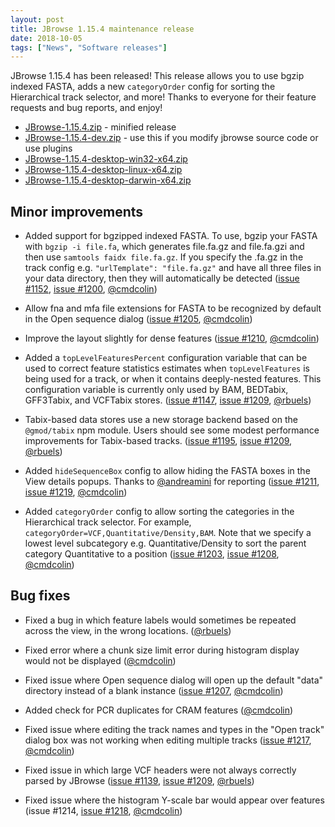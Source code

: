 ```yaml
---
layout: post
title: JBrowse 1.15.4 maintenance release
date: 2018-10-05
tags: ["News", "Software releases"]
---
```


JBrowse 1.15.4 has been released! This release allows you to use bgzip indexed
FASTA, adds a new `categoryOrder` config for sorting the Hierarchical track
selector, and more! Thanks to everyone for their feature requests and bug
reports, and enjoy!

- [JBrowse-1.15.4.zip](https://github.com/GMOD/jbrowse/releases/download/1.15.4-release/JBrowse-1.15.4.zip) -
  minified release
- [JBrowse-1.15.4-dev.zip](https://github.com/GMOD/jbrowse/archive/1.15.4-release.zip) -
  use this if you modify jbrowse source code or use plugins
- [JBrowse-1.15.4-desktop-win32-x64.zip](https://github.com/GMOD/jbrowse/releases/download/1.15.4-release/JBrowse-1.15.4-desktop-win32-x64.zip)
- [JBrowse-1.15.4-desktop-linux-x64.zip](https://github.com/GMOD/jbrowse/releases/download/1.15.4-release/JBrowse-1.15.4-desktop-linux-x64.zip)
- [JBrowse-1.15.4-desktop-darwin-x64.zip](https://github.com/GMOD/jbrowse/releases/download/1.15.4-release/JBrowse-1.15.4-desktop-darwin-x64.zip)

## Minor improvements

- Added support for bgzipped indexed FASTA. To use, bgzip your FASTA with
  `bgzip -i file.fa`, which generates file.fa.gz and file.fa.gzi and then use
  `samtools faidx file.fa.gz`. If you specify the .fa.gz in the track config
  e.g. `"urlTemplate": "file.fa.gz"` and have all three files in your data
  directory, then they will automatically be detected
  (<a href="https://github.com/gmod/jbrowse/issues/1152">issue #1152</a>,
  <a href="https://github.com/gmod/jbrowse/pull/1200">issue #1200</a>,
  <a href="https://github.com/cmdcolin">@cmdcolin</a>)

- Allow fna and mfa file extensions for FASTA to be recognized by default in the
  Open sequence dialog
  (<a href="https://github.com/gmod/jbrowse/issues/1205">issue #1205</a>,
  <a href="https://github.com/cmdcolin">@cmdcolin</a>)

- Improve the layout slightly for dense features
  (<a href="https://github.com/gmod/jbrowse/issues/1210">issue #1210</a>,
  <a href="https://github.com/cmdcolin">@cmdcolin</a>)

- Added a `topLevelFeaturesPercent` configuration variable that can be used to
  correct feature statistics estimates when `topLevelFeatures` is being used for
  a track, or when it contains deeply-nested features. This configuration
  variable is currently only used by BAM, BEDTabix, GFF3Tabix, and VCFTabix
  stores. (<a href="https://github.com/gmod/jbrowse/issues/1147">issue
  #1147</a>, <a href="https://github.com/gmod/jbrowse/pull/1209">issue
  #1209</a>, <a href="https://github.com/rbuels">@rbuels</a>)

- Tabix-based data stores use a new storage backend based on the `@gmod/tabix`
  npm module. Users should see some modest performance improvements for
  Tabix-based tracks.
  (<a href="https://github.com/gmod/jbrowse/issues/1195">issue #1195</a>,
  <a href="https://github.com/gmod/jbrowse/pull/1209">issue #1209</a>,
  <a href="https://github.com/rbuels">@rbuels</a>)

- Added `hideSequenceBox` config to allow hiding the FASTA boxes in the View
  details popups. Thanks to
  <a href="https://github.com/andreamini">@andreamini</a> for reporting
  (<a href="https://github.com/gmod/jbrowse/issues/1211">issue #1211</a>,
  <a href="https://github.com/gmod/jbrowse/pull/1219">issue #1219</a>,
  <a href="https://github.com/cmdcolin">@cmdcolin</a>)

- Added `categoryOrder` config to allow sorting the categories in the
  Hierarchical track selector. For example,
  `categoryOrder=VCF,Quantitative/Density,BAM`. Note that we specify a lowest
  level subcategory e.g. Quantitative/Density to sort the parent category
  Quantitative to a position
  (<a href="https://github.com/gmod/jbrowse/issues/1203">issue #1203</a>,
  <a href="https://github.com/gmod/jbrowse/pull/1208">issue #1208</a>,
  <a href="https://github.com/cmdcolin">@cmdcolin</a>)

## Bug fixes

- Fixed a bug in which feature labels would sometimes be repeated across the
  view, in the wrong locations.
  (<a href="https://github.com/rbuels">@rbuels</a>)

- Fixed error where a chunk size limit error during histogram display would not
  be displayed (<a href="https://github.com/cmdcolin">@cmdcolin</a>)

- Fixed issue where Open sequence dialog will open up the default "data"
  directory instead of a blank instance
  (<a href="https://github.com/gmod/jbrowse/issues/1207">issue #1207</a>,
  <a href="https://github.com/cmdcolin">@cmdcolin</a>)

- Added check for PCR duplicates for CRAM features
  (<a href="https://github.com/cmdcolin">@cmdcolin</a>)

- Fixed issue where editing the track names and types in the "Open track" dialog
  box was not working when editing multiple tracks
  (<a href="https://github.com/gmod/jbrowse/issues/1217">issue #1217</a>,
  <a href="https://github.com/cmdcolin">@cmdcolin</a>)

- Fixed issue in which large VCF headers were not always correctly parsed by
  JBrowse (<a href="https://github.com/gmod/jbrowse/issues/1139">issue
  #1139</a>, <a href="https://github.com/gmod/jbrowse/pull/1209">issue
  #1209</a>, <a href="https://github.com/rbuels">@rbuels</a>)

- Fixed issue where the histogram Y-scale bar would appear over features (issue
  #1214, <a href="https://github.com/gmod/jbrowse/pull/1218">issue #1218</a>,
  <a href="https://github.com/cmdcolin">@cmdcolin</a>)
